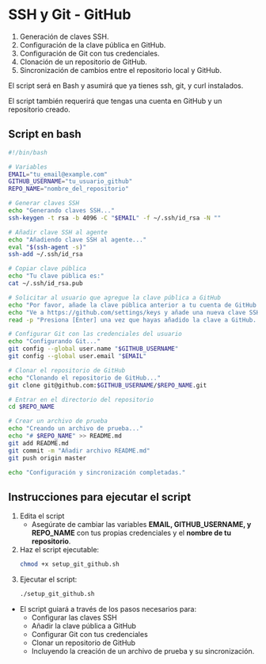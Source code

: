 # SSH y Git - GitHub

1. Generación de claves SSH.
2. Configuración de la clave pública en GitHub.
3. Configuración de Git con tus credenciales.
4. Clonación de un repositorio de GitHub.
5. Sincronización de cambios entre el repositorio local y GitHub.

El script será en Bash y asumirá que ya tienes ssh, git, y curl instalados. 

El script también requerirá que tengas una cuenta en GitHub y un repositorio creado.

## Script en bash
```bash
#!/bin/bash

# Variables
EMAIL="tu_email@example.com"
GITHUB_USERNAME="tu_usuario_github"
REPO_NAME="nombre_del_repositorio"

# Generar claves SSH
echo "Generando claves SSH..."
ssh-keygen -t rsa -b 4096 -C "$EMAIL" -f ~/.ssh/id_rsa -N ""

# Añadir clave SSH al agente
echo "Añadiendo clave SSH al agente..."
eval "$(ssh-agent -s)"
ssh-add ~/.ssh/id_rsa

# Copiar clave pública
echo "Tu clave pública es:"
cat ~/.ssh/id_rsa.pub

# Solicitar al usuario que agregue la clave pública a GitHub
echo "Por favor, añade la clave pública anterior a tu cuenta de GitHub."
echo "Ve a https://github.com/settings/keys y añade una nueva clave SSH."
read -p "Presiona [Enter] una vez que hayas añadido la clave a GitHub..."

# Configurar Git con las credenciales del usuario
echo "Configurando Git..."
git config --global user.name "$GITHUB_USERNAME"
git config --global user.email "$EMAIL"

# Clonar el repositorio de GitHub
echo "Clonando el repositorio de GitHub..."
git clone git@github.com:$GITHUB_USERNAME/$REPO_NAME.git

# Entrar en el directorio del repositorio
cd $REPO_NAME

# Crear un archivo de prueba
echo "Creando un archivo de prueba..."
echo "# $REPO_NAME" >> README.md
git add README.md
git commit -m "Añadir archivo README.md"
git push origin master

echo "Configuración y sincronización completadas."
```

## Instrucciones para ejecutar el script
1. Edita el script
    - Asegúrate de cambiar las variables **EMAIL, GITHUB_USERNAME, y REPO_NAME** con tus propias credenciales y el **nombre de tu repositorio**.
2. Haz el script ejecutable:
    ```bash
    chmod +x setup_git_github.sh
    ``` 
3. Ejecutar el script:
    ```bash
    ./setup_git_github.sh
    ```

- El script guiará a través de los pasos necesarios para:
    - Configurar las claves SSH
    - Añadir la clave pública a GitHub 
    - Configurar Git con tus credenciales 
    - Clonar un repositorio de GitHub
    - Incluyendo la creación de un archivo de prueba y su sincronización.

